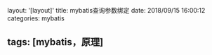 layout: '[layout]'
title: mybatis查询参数绑定
date: 2018/09/15 16:00:12
categories: mybatis

tags: [mybatis，原理]
---
